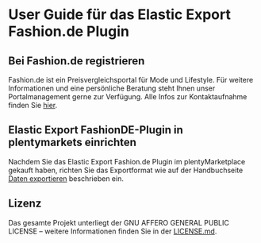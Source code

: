 
# User Guide für das Elastic Export Fashion.de Plugin

<div class="container-toc"></div>

## Bei Fashion.de registrieren

Fashion.de ist ein Preisvergleichsportal für Mode und Lifestyle.
Für weitere Informationen und eine persönliche Beratung steht Ihnen unser Portalmanagement gerne zur Verfügung. Alle Infos zur Kontaktaufnahme finden Sie [hier](http://www.fashion.de/shops/Fashion-Info/Partner-werden/).

## Elastic Export FashionDE-Plugin in plentymarkets einrichten

Nachdem Sie das Elastic Export Fashion.de Plugin im plentyMarketplace gekauft haben, richten Sie das Exportformat wie auf der Handbuchseite [Daten exportieren](https://www.plentymarkets.eu/handbuch/datenaustausch/daten-exportieren/#4) beschrieben ein.

## Lizenz

Das gesamte Projekt unterliegt der GNU AFFERO GENERAL PUBLIC LICENSE – weitere Informationen finden Sie in der [LICENSE.md](https://github.com/plentymarkets/plugin-elastic-export-fashion-de/blob/master/LICENSE.md).
